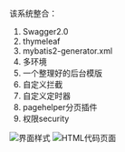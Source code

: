 该系统整合：
1. Swagger2.0
2. thymeleaf
3. mybatis2-generator.xml
4. 多环境
5. 一个整理好的后台模版
6. 自定义拦截
7. 自定义定时器
8. pagehelper分页插件
9. 权限security

![界面样式](https://images.gitee.com/uploads/images/2018/0822/003000_175616d0_123301.png "{{H[HML}(`V33A47(U)ZTF5.png")
![HTML代码页面](https://images.gitee.com/uploads/images/2018/0822/004608_c55d62a4_123301.jpeg "未命名拼图 (1).jpg")